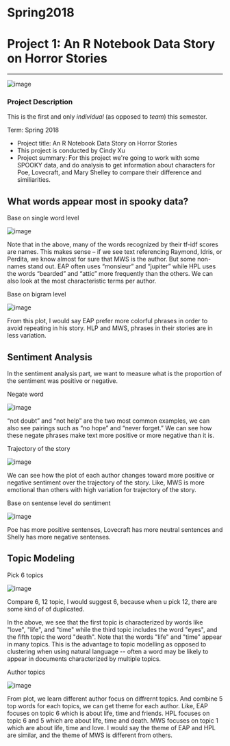 # Spring2018
# Project 1: An R Notebook Data Story on Horror Stories
----
![image](figs/raven.jpeg)

### Project Description
This is the first and only *individual* (as opposed to *team*) this semester. 

Term: Spring 2018

+ Project title: An R Notebook Data Story on Horror Stories
+ This project is conducted by Cindy Xu
+ Project summary: For this project we're going to work with some SPOOKY data, and do analysis  to get information about characters for Poe, Lovecraft, and Mary Shelley to compare their difference and similiarities.

## What words appear most in spooky data?

Base on single word level

![image](figs/tfidf.png)

Note that in the above, many of the words recognized by their tf-idf scores are names. This makes sense – if we see text referencing Raymond, Idris, or Perdita, we know almost for sure that MWS is the author. But some non-names stand out. EAP often uses “monsieur” and “jupiter” while HPL uses the words “bearded” and “attic” more frequently than the others. We can also look at the most characteristic terms per author.

Base on bigram level

![image](figs/bigramfordifferentauthor.png)

From this plot, I would say EAP prefer more colorful phrases in order to avoid repeating in his story. HLP and MWS, phrases in their stories are in less variation.

## Sentiment Analysis
In the sentiment analysis part, we want to measure what is the proportion of the sentiment was positive or negative.

Negate word

![image](figs/negateword.png)

“not doubt” and “not help” are the two most common examples, we can also see pairings such as “no hope” and “never forget.” We can see how these negate phrases make text more positive or more negative than it is. 

Trajectory of the story

![image](figs/sentiment.png)

We can see how the plot of each author changes toward more positive or negative sentiment over the trajectory of the story. Like, MWS is more emotional than others with high variation for trajectory of the story.


Base on sentense level do sentiment

![image](figs/sent.png)

Poe has more positive sentenses, Lovecraft has more neutral sentences and Shelly has more negative sentenses.


## Topic Modeling

Pick 6 topics

![image](figs/6topics.png)

Compare 6, 12 topic, I would suggest 6, because when u pick 12, there are some kind of of duplicated. 

In the above, we see that the first topic is characterized by words like "love", "life", and "time" while the third topic includes the word "eyes", and the fifth topic the word "death".  Note that the words "life" and "time" appear in many topics.  This is the advantage to topic modelling as opposed to clustering when using natural language -- often a word may be likely to appear in documents characterized by multiple topics.

Author topics

![image](figs/authortopics.png)

From plot, we learn different author focus on diffrernt topics. And combine 5 top words for each topics, we can get theme for each author. Like, EAP focuses on topic 6 which is about life, time and friends. HPL focuses on topic 6 and 5 which are about life, time and death. MWS focuses on topic 1 which are about life, time and love. I would say the theme of EAP and HPL are similar, and the theme of MWS is different from others.















